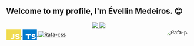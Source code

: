 ## Welcome to my profile, I'm Évellin Medeiros. 😊

<div align="center">
  <a href="https://github.com/rafaballerini">
  <img height="180em" src="https://github-readme-stats.vercel.app/api?username=EvellinM&show_icons=true&theme=darcula&include_all_commits=true&count_private=true"/>
  <img height="180em" src="https://github-readme-stats.vercel.app/api/top-langs/?username=EvellinM&layout=compact&langs_count=7&theme=darcula"/>
</div>
  
  <img align="center" alt="Eve-Html" height="30" width="40" src="https://raw.githubusercontent.com/devicons/devicon/master/icons/javascript/javascript-plain.svg">
  <img align="center" alt="Eve-java" height="30" width="40" src="https://raw.githubusercontent.com/devicons/devicon/master/icons/typescript/typescript-plain.svg">
  <img align="center" alt="Rafa-css" height="30" width="40" src="https://media.discordapp.net/attachments/936427860531503158/936448281578463282/919826.png?width=408&height=408">
    
  <img align="right" alt="Rafa-pic" height="150" style="border-radius:50px;" src="https://media.discordapp.net/attachments/936427860531503158/936427921533440061/me.gif?width=408&height=408"> 
  
</div>
